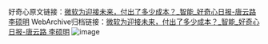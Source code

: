 好奇心原文链接：[微软为迎接未来，付出了多少成本？_智能_好奇心日报-唐云路 李硕明](https://www.qdaily.com/articles/1528.html)
WebArchive归档链接：[微软为迎接未来，付出了多少成本？_智能_好奇心日报-唐云路 李硕明](http://web.archive.org/web/20190623145928/https://www.qdaily.com/articles/1528.html)
![image](http://ww3.sinaimg.cn/large/007d5XDply1g3v4iwalc7j30u05tu4qq)